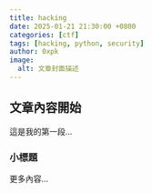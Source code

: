 ```yaml
---
title: hacking
date: 2025-01-21 21:30:00 +0800
categories: [ctf]
tags: [hacking, python, security]
author: 0xpk
image:
  alt: 文章封面描述
---
```


## 文章內容開始

這是我的第一段...

### 小標題

更多內容...

